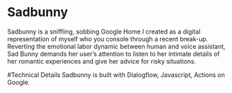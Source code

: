 # Sadbunny
Sadbunny is a sniffling, sobbing Google Home I created as a digital representation of myself who you console through a recent break-up. Reverting the emotional labor dynamic between human and voice assistant, Sad Bunny demands her user’s attention to listen to her intimate details of her romantic experiences and give her advice for risky situations.

#Technical Details
Sadbunny is built with Dialogflow, Javascript, Actions on Google.
